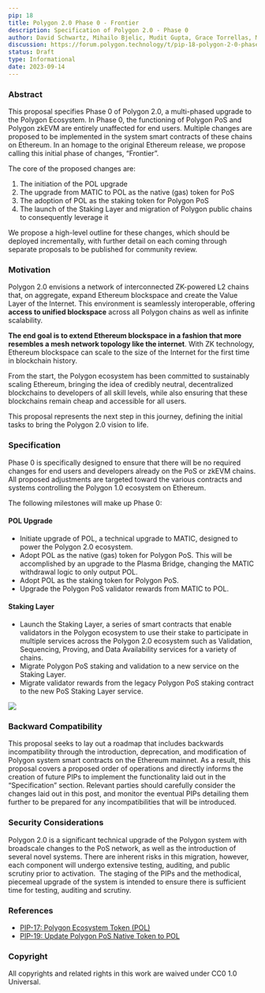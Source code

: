 ```yaml
---
pip: 18
title: Polygon 2.0 Phase 0 - Frontier
description: Specification of Polygon 2.0 - Phase 0
author: David Schwartz, Mihailo Bjelic, Mudit Gupta, Grace Torrellas, Mateusz Rzeszowski (@matrzeszowski), Daniel Gretzke, David Silverman, Paul Gebheim
discussion: https://forum.polygon.technology/t/pip-18-polygon-2-0-phase-0-frontier/12913
status: Draft
type: Informational
date: 2023-09-14
---
```


### Abstract

This proposal specifies Phase 0 of Polygon 2.0, a multi-phased upgrade to the Polygon Ecosystem. In Phase 0, the functioning of Polygon PoS and Polygon zkEVM are entirely unaffected for end users. Multiple changes are proposed to be implemented in the system smart contracts of these chains on Ethereum. In an homage to the original Ethereum release, we propose calling this initial phase of changes, “Frontier”. 

The core of the proposed changes are:

1.  The initiation of the POL upgrade
2.  The upgrade from MATIC to POL as the native (gas) token for PoS
3.  The adoption of POL as the staking token for Polygon PoS
4.  The launch of the Staking Layer and migration of Polygon public chains to consequently leverage it
    
We propose a high-level outline for these changes, which should be deployed incrementally, with further detail on each coming through separate proposals to be published for community review.

### Motivation

Polygon 2.0 envisions a network of interconnected ZK-powered L2 chains that, on aggregate, expand Ethereum blockspace and create the Value Layer of the Internet. This environment is seamlessly interoperable, offering **access to unified blockspace** across all Polygon chains as well as infinite scalability. 

**The end goal is to extend Ethereum blockspace in a fashion that more resembles a mesh network topology like the internet**. With ZK technology, Ethereum blockspace can scale to the size of the Internet for the first time in blockchain history.

From the start, the Polygon ecosystem has been committed to sustainably scaling Ethereum, bringing the idea of credibly neutral, decentralized blockchains to developers of all skill levels, while also ensuring that these blockchains remain cheap and accessible for all users. 

This proposal represents the next step in this journey, defining the initial tasks to bring the Polygon 2.0 vision to life.

### Specification

Phase 0 is specifically designed to ensure that there will be no required changes for end users and developers already on the PoS or zkEVM chains. All proposed adjustments are targeted toward the various contracts and systems controlling the Polygon 1.0 ecosystem on Ethereum. 

The following milestones will make up Phase 0:

#### POL Upgrade

-   Initiate upgrade of POL, a technical upgrade to MATIC, designed to power the Polygon 2.0 ecosystem.
-   Adopt POL as the native (gas) token for Polygon PoS. This will be accomplished by an upgrade to the Plasma Bridge, changing the MATIC withdrawal logic to only output POL.
-   Adopt POL as the staking token for Polygon PoS.
-   Upgrade the Polygon PoS validator rewards from MATIC to POL.
  
#### Staking Layer

-   Launch the Staking Layer, a series of smart contracts that enable validators in the Polygon ecosystem to use their stake to participate in multiple services across the Polygon 2.0 ecosystem such as Validation, Sequencing, Proving, and Data Availability services for a variety of chains. 
-   Migrate Polygon PoS staking and validation to a new service on the Staking Layer.
-   Migrate validator rewards from the legacy Polygon PoS staking contract to the new PoS Staking Layer service.

![](https://lh4.googleusercontent.com/U1IpTIuLkykLmYkvot6IBNdO1NY6h3Kj_mQA1rh4dLfhKbmYI_Ml-aeeEk2kcFsJUpXrgRrs114OY6s_-6v7O15u71qin6g2juF_EFLPuZZtFj9dzo-bheH_k4zmq6kwSqhtBhLmzKBM-b5PlPVwEb4)

### Backward Compatibility

This proposal seeks to lay out a roadmap that includes backwards incompatibility through the introduction, deprecation, and modification of Polygon system smart contracts on the Ethereum mainnet. As a result, this proposal covers a proposed order of operations and directly informs the creation of future PIPs to implement the functionality laid out in the “Specification” section. Relevant parties should carefully consider the changes laid out in this post, and monitor the eventual PIPs detailing them further to be prepared for any incompatibilities that will be introduced.

### Security Considerations

Polygon 2.0 is a significant technical upgrade of the Polygon system with broadscale changes to the PoS network, as well as the introduction of several novel systems. There are inherent risks in this migration, however, each component will undergo extensive testing, auditing, and public scrutiny prior to activation.  The staging of the PIPs and the methodical, piecemeal upgrade of the system is intended to ensure there is sufficient time for testing, auditing and scrutiny. 

### References

-   [PIP-17: Polygon Ecosystem Token (POL)](https://github.com/maticnetwork/Polygon-Improvement-Proposals/blob/main/PIPs/PIP-17.md)
-   [PIP-19: Update Polygon PoS Native Token to POL](https://github.com/maticnetwork/Polygon-Improvement-Proposals/blob/main/PIPs/PIP-19.md)

### Copyright

All copyrights and related rights in this work are waived under CC0 1.0 Universal.

